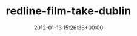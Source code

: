 ---
title:		"redline-film-take-dublin"
type:		"photos"
mediatype:		"upload"
description:		"TBC"
date:		"2012-01-13 15:26:38+00:00"
album:		"city"
filename:		"redline-film-take-dublin.md"
series:		""
cl_public_id:		"city/redline-film-take-dublin"
cl_version:		1497000398
format:		"tiff"
bytes:		6538368
width:		2560
height:		1440
colours:
- "#AEC5D3"
- "#607266"
- "#36423A"
- "#6F8386"
- "#2B3A2A"
- "#192F3B"
- "#526F7F"
- "#293B35"
- "#BDB147"
- "#968804"
- "#86A6BA"
- "#282613"
- "#506447"
- "#282923"
- "#B3A419"
- "#0B2534"
- "#262C1A"
exposure_mode:		"Auto"
program:		"Aperture-priority AE"
aperture:		"6.3"
focal_length:		"200.0 mm"
iso:		"320"
shutter_speed:		"1/125"
metering:		"Multi-segment"
flash:		"Off, Did not fire"
white_balance:		"Custom"
colour_temp:		"7300"
has_crop:		"false"
orientation:		"Horizontal (normal)"
camera_model:		"NIKON D7000"
lens_info:		"18-200mm f/3.5-5.6"
artist:		"Matt Finucane"
x_resolution:		"300"
y_resolution:		"300"
---